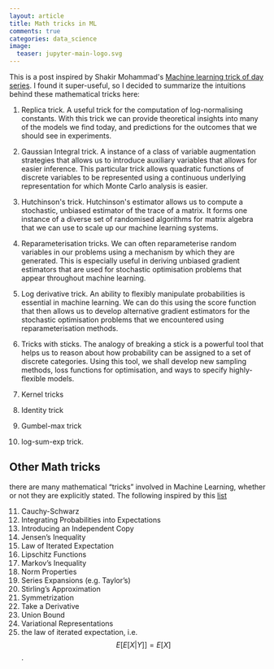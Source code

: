 ```yaml
---
layout: article
title: Math tricks in ML
comments: true
categories: data_science
image:
  teaser: jupyter-main-logo.svg
---
```



This is a post inspired by Shakir Mohammad's [Machine learning trick of day series](http://blog.shakirm.com/ml-series/trick-of-the-day/). I found it super-useful, so I decided to summarize the intuitions behind these mathematical tricks here:


1. Replica trick. A useful trick for the computation of log-normalising constants. With this trick we can provide theoretical insights into many of the models we find today, and predictions for the outcomes that we should see in experiments.

2. Gaussian Integral trick. A instance of a class of variable augmentation strategies that allows us to introduce auxiliary variables that allows for easier inference. This particular trick allows quadratic functions of discrete variables to be represented using a continuous underlying representation for which Monte Carlo analysis is easier.

3. Hutchinson's trick. Hutchinson's estimator allows us to compute a stochastic, unbiased estimator of the trace of a matrix. It forms one instance of a diverse set of randomised algorithms for matrix algebra that we can use to scale up our machine learning systems.

4. Reparameterisation tricks. We can often reparameterise random variables in our problems using a mechanism by which they are generated. This is especially useful in deriving unbiased gradient estimators that are used for stochastic optimisation problems that appear throughout machine learning.

5. Log derivative trick. An ability to flexibly manipulate probabilities is essential in machine learning. We can do this using the score function that then allows us to develop alternative gradient estimators for  the stochastic optimisation problems that we encountered using reparameterisation methods.

6. Tricks with sticks. The analogy of breaking a stick is a powerful tool that helps us to reason about how probability can be assigned to a set of discrete categories. Using this tool, we shall develop new sampling methods, loss functions for optimisation, and ways to specify highly-flexible models.

7. Kernel tricks 

8. Identity trick

9. Gumbel-max trick

10. log-sum-exp trick.

## Other Math tricks 

there are many mathematical “tricks” involved in Machine Learning, whether or not they are explicitly stated. The following inspired by this [list](https://danieltakeshi.github.io/2017/05/06/mathematical-tricks-commonly-used-in-machine-learning-and-statistics)

11. Cauchy-Schwarz
12. Integrating Probabilities into Expectations
13. Introducing an Independent Copy
14. Jensen’s Inequality
15. Law of Iterated Expectation
16. Lipschitz Functions
17. Markov’s Inequality
18. Norm Properties
19. Series Expansions (e.g. Taylor’s)
20. Stirling’s Approximation
21. Symmetrization
22. Take a Derivative
23. Union Bound
24. Variational Representations
25. the law of iterated expectation, i.e. $$E[E[X|Y]]=E[X]$$.




